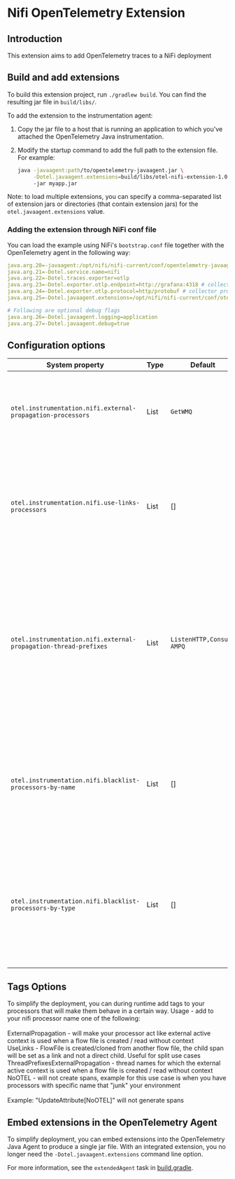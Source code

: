 # Nifi OpenTelemetry Extension

## Introduction

This extension aims to add OpenTelemetry traces to a NiFi deployment


## Build and add extensions

To build this extension project, run `./gradlew build`. You can find the resulting jar file in `build/libs/`.

To add the extension to the instrumentation agent:

1. Copy the jar file to a host that is running an application to which you've attached the OpenTelemetry Java instrumentation.
2. Modify the startup command to add the full path to the extension file. For example:

   ```bash
   java -javaagent:path/to/opentelemetry-javaagent.jar \
        -Dotel.javaagent.extensions=build/libs/otel-nifi-extension-1.0-0-all.jar
        -jar myapp.jar
   ```

Note: to load multiple extensions, you can specify a comma-separated list of extension jars or directories (that
contain extension jars) for the `otel.javaagent.extensions` value.

### Adding the extension through NiFi conf file

You can load the example using NiFi's `bootstrap.conf` file together with the OpenTelemetry agent in the following way:

```yaml
java.arg.20=-javaagent:/opt/nifi/nifi-current/conf/opentelemetry-javaagent.jar # path to agent jar
java.arg.21=-Dotel.service.name=nifi
java.arg.22=-Dotel.traces.exporter=otlp
java.arg.23=-Dotel.exporter.otlp.endpoint=http://grafana:4318 # collector endpoint
java.arg.24=-Dotel.exporter.otlp.protocol=http/protobuf # collector protocol
java.arg.25=-Dotel.javaagent.extensions=/opt/nifi/nifi-current/conf/otel-nifi-extension.jar

# Following are optional debug flags
java.arg.26=-Dotel.javaagent.logging=application
java.arg.27=-Dotel.javaagent.debug=true
```

## Configuration options
| System property                                                  | Type | Default                   | Description                                                                                                                                                                                                                                                    |
|------------------------------------------------------------------|------|---------------------------|----------------------------------------------------------------------------------------------------------------------------------------------------------------------------------------------------------------------------------------------------------------|
| `otel.instrumentation.nifi.external-propagation-processors`      | List | `GetWMQ`                  | A list of processors for which the external active context is used when a flow file is created / read without context                                                                                                                                          |
| `otel.instrumentation.nifi.use-links-processors`                 | List | []                        | A list of processors for which when a FlowFile is created/cloned from another flow file, the child span will be set as a link and not a direct child. Useful for split use cases                                                                               |
| `otel.instrumentation.nifi.external-propagation-thread-prefixes` | List | `ListenHTTP,Consume AMPQ` | A list of thread names for which the external active context is used when a flow file is created / read without context. Useful for input processors that get messages on a different thread for which the `external-propagation-processors` flag doesn't work |
| `otel.instrumentation.nifi.blacklist-processors-by-name`         | List | []                        | A list of processors-name that the agent will not create spans, example for this use case is when you have processors with specific name that "junk" your environment                                                                                          |
| `otel.instrumentation.nifi.blacklist-processors-by-type`         | List | []                        | A list of processors-types that the agent will not create spans, example for this use case is when you have processors with specific type like UpdateAttribute that "junk" your environment                                                                    |

## Tags Options
To simplify the deployment, you can during runtime add tags to your processors that will make them behave in a certain way.
Usage - add to your nifi processor name one of the following: <br><br>    ExternalPropagation - will make your processor act like external active context is used when a flow file is created / read without context <br>
UseLinks - FlowFile is created/cloned from another flow file, the child span will be set as a link and not a direct child. Useful for split use cases<br>
ThreadPrefixesExternalPropagation - thread names for which the external active context is used when a flow file is created / read without context<br>
NoOTEL - will not create spans, example for this use case is when you have processors with specific name that "junk" your environment
<br><br>
Example: "UpdateAttribute[NoOTEL]" will not generate spans
<br>

## Embed extensions in the OpenTelemetry Agent

To simplify deployment, you can embed extensions into the OpenTelemetry Java Agent to produce a single jar file. With an integrated extension, you no longer need the `-Dotel.javaagent.extensions` command line option.

For more information, see the `extendedAgent` task in [build.gradle](https://github.com/open-telemetry/opentelemetry-java-instrumentation/blob/main/examples/extension/build.gradle#:~:text=extendedAgent).
